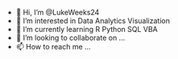 - 👋 Hi, I’m @LukeWeeks24
- 👀 I’m interested in Data Analytics Visualization
- 🌱 I’m currently learning R Python SQL VBA
- 💞️ I’m looking to collaborate on ...
- 📫 How to reach me ...

<!---
LukeWeeks24/LukeWeeks24 is a ✨ special ✨ repository because its `README.md` (this file) appears on your GitHub profile.
You can click the Preview link to take a look at your changes.
--->
